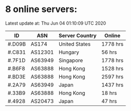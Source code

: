 # 8 online servers:

Latest update at: Thu Jun 04 01:10:09 UTC 2020

| ID | ASN | Server Country | Online |
| -- | --- | -------------- | ------ |
| #.D09B | AS174 | United States | 1778 hrs |
| #.C831 | AS12301 | Hungary | 56 hrs |
| #.7F1D | AS63949 | Singapore | 1778 hrs |
| #.B6F8 | AS63888 | Hong Kong | 1528 hrs |
| #.BD3E | AS63888 | Hong Kong | 2597 hrs |
| #.2A79 | AS63949 | Japan | 1437 hrs |
| #.33B9 | AS63888 | Hong Kong | 18 hrs |
| #.4928 | AS20473 | Japan | 47 hrs |

